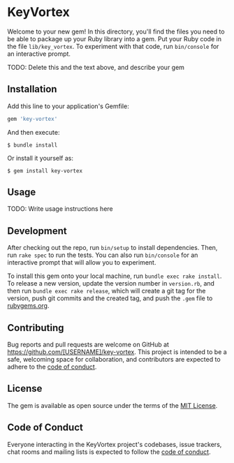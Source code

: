 # KeyVortex

Welcome to your new gem! In this directory, you'll find the files you need to be able to package up your Ruby library into a gem. Put your Ruby code in the file `lib/key_vortex`. To experiment with that code, run `bin/console` for an interactive prompt.

TODO: Delete this and the text above, and describe your gem

## Installation

Add this line to your application's Gemfile:

```ruby
gem 'key-vortex'
```

And then execute:

    $ bundle install

Or install it yourself as:

    $ gem install key-vortex

## Usage

TODO: Write usage instructions here

## Development

After checking out the repo, run `bin/setup` to install dependencies. Then, run `rake spec` to run the tests. You can also run `bin/console` for an interactive prompt that will allow you to experiment.

To install this gem onto your local machine, run `bundle exec rake install`. To release a new version, update the version number in `version.rb`, and then run `bundle exec rake release`, which will create a git tag for the version, push git commits and the created tag, and push the `.gem` file to [rubygems.org](https://rubygems.org).

## Contributing

Bug reports and pull requests are welcome on GitHub at https://github.com/[USERNAME]/key-vortex. This project is intended to be a safe, welcoming space for collaboration, and contributors are expected to adhere to the [code of conduct](https://github.com/[USERNAME]/key-vortex/blob/main/CODE_OF_CONDUCT.md).

## License

The gem is available as open source under the terms of the [MIT License](https://opensource.org/licenses/MIT).

## Code of Conduct

Everyone interacting in the KeyVortex project's codebases, issue trackers, chat rooms and mailing lists is expected to follow the [code of conduct](https://github.com/[USERNAME]/key-vortex/blob/main/CODE_OF_CONDUCT.md).
